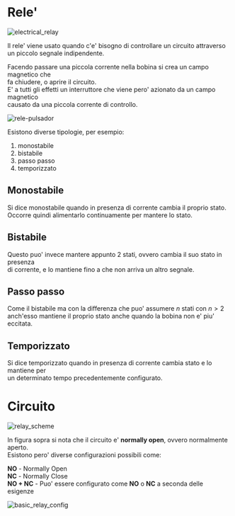 # Rele'  

![electrical_relay](https://user-images.githubusercontent.com/7195133/206391322-75a4f82f-07ff-4e88-8c71-ebfd47765380.gif)  

Il rele' viene usato quando c'e' bisogno di controllare un circuito attraverso  
un piccolo segnale indipendente.  

Facendo passare una piccola corrente nella bobina si crea un campo magnetico che  
fa chiudere, o aprire il circuito.  
E' a tutti gli effetti un interruttore che viene pero' azionato da un campo magnetico  
causato da una piccola corrente di controllo.  

![rele-pulsador](https://user-images.githubusercontent.com/7195133/206842692-cbcfbc86-92ce-4d48-a8b6-7e5a64646a61.gif)  


Esistono diverse tipologie, per esempio:  

1. monostabile
2. bistabile
3. passo passo
4. temporizzato


## Monostabile  

Si dice monostabile quando in presenza di corrente cambia il proprio stato.  
Occorre quindi alimentarlo continuamente per mantere lo stato.  

## Bistabile  

Questo puo' invece mantere appunto 2 stati, ovvero cambia il suo stato in presenza  
di corrente, e lo mantiene fino a che non arriva un altro segnale.  

## Passo passo  

Come il bistabile ma con la differenza che puo' assumere $n$ stati con $n > 2$  
anch'esso mantiene il proprio stato anche quando la bobina non e' piu' eccitata.

## Temporizzato  

Si dice temporizzato quando in presenza di corrente cambia stato e lo mantiene per  
un determinato tempo precedentemente configurato.  


# Circuito  

![relay_scheme](https://user-images.githubusercontent.com/7195133/206844778-4ad24fc8-460b-4d76-b1ca-6d02adcffdeb.jpg)

In figura sopra si nota che il circuito e' **normally open**, ovvero normalmente aperto.  
Esistono pero' diverse configurazioni possibili come:

**NO** - Normally Open  
**NC** - Normally Close  
**NO + NC** - Puo' essere configurato come **NO** o **NC** a seconda delle esigenze  

![basic_relay_config](https://user-images.githubusercontent.com/7195133/206844012-a9257de7-52dd-4051-881e-e6cfb80aea88.jpg)

